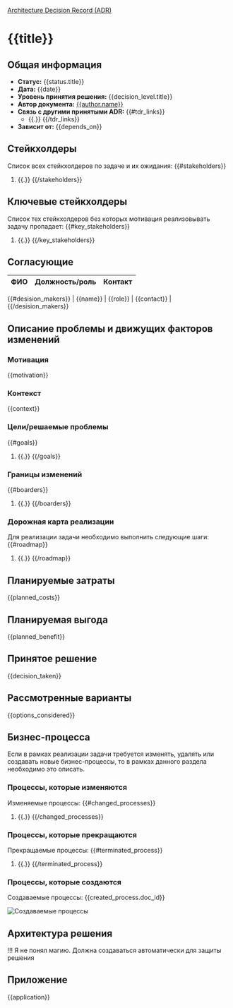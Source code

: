 
[Architecture Decision Record (ADR)](@document/ceaf.change.overview)

# {{title}}

## Общая информация

* **Статус:** {{status.title}}
* **Дата:** {{date}}
* **Уровень принятия решения:** {{decision_level.title}}
* **Автор документа:** [{{author.name}}]({{author.contact}})
* **Связь с другими принятыми ADR:**
    {{#tdr_links}}
    * {{.}}
    {{/tdr_links}}
* **Зависит от:**
    {{depends_on}}

## Стейкхолдеры
Список всех стейкхолдеров по задаче и их ожидания:
{{#stakeholders}}
1. {{.}}
{{/stakeholders}}

## Ключевые стейкхолдеры
Список тех стейкхолдеров без которых мотивация реализовывать задачу пропадает:
{{#key_stakeholders}}
1. {{.}}
{{/key_stakeholders}}

## Согласующие

| ФИО                       | Должность/роль        | Контакт               |
|:------------------------- |:----------------------|:----------------------|
{{#desision_makers}}
| {{name}}                  | {{role}}              | {{contact}}           |
{{/desision_makers}}

## Описание проблемы и движущих факторов изменений

### Мотивация
{{motivation}}

### Контекст
{{context}}

### Цели/решаемые проблемы
{{#goals}}
1. {{.}}
{{/goals}}

### Границы изменений
{{#boarders}}
1. {{.}}
{{/boarders}}

### Дорожная карта реализации
Для реализации задачи необходимо выполнить следующие шаги:
{{#roadmap}}
1. {{.}}
{{/roadmap}}

## Планируемые затраты
{{planned_costs}}

## Планируемая выгода
{{planned_benefit}}

## Принятое решение
{{decision_taken}}

## Рассмотренные варианты
{{options_considered}}

## Бизнес-процесса
Если в рамках реализации задачи требуется изменять, удалять или создавать новые бизнес-процессы, то в рамках данного раздела необходимо это описать.

### Процессы, которые изменяются
Изменяемые процессы:
{{#changed_processes}}
1. {{.}}
{{/changed_processes}}

### Процессы, которые прекращаются
Прекращаемые процессы:
{{#terminated_process}}
1. {{.}}
{{/terminated_process}}

### Процессы, которые создаются
Создаваемые процессы:
{{created_process.doc_id}}

![Создаваемые процессы](@entity/ceaf.change.tdrs/business_process?doc_id={{created_process.doc_id}})


## Архитектура решения
!!! Я не понял магию.
Должна создаваться автоматически для защиты решения

## Приложение
{{application}}

